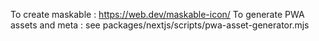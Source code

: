 To create maskable : https://web.dev/maskable-icon/
To generate PWA assets and meta : see packages/nextjs/scripts/pwa-asset-generator.mjs
